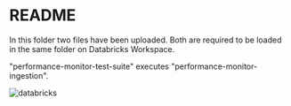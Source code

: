 # README
In this folder two files have been uploaded. Both are required to be loaded in the same folder on Databricks Workspace.

"performance-monitor-test-suite" executes "performance-monitor-ingestion".

![databricks](https://github.com/FlorentineDev/PerformanceMonitor_over_IoT/assets/16971296/60008247-9819-4df0-aeeb-9938c111b1a7)
